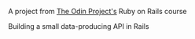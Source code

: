 A project from [The Odin Project's](https://www.theodinproject.com/courses/ruby-on-rails/lessons/apis#your-task-1) Ruby on Rails course

Building a small data-producing API in Rails
